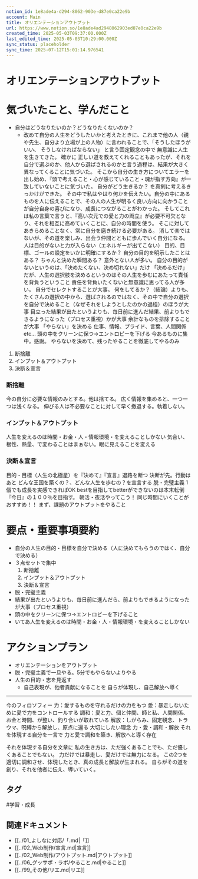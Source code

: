 ```yaml
---
notion_id: 1e8ade4a-d294-8062-903e-d87e0ca22e9b
account: Main
title: オリエンテーションアウトプット
url: https://www.notion.so/1e8ade4ad2948062903ed87e0ca22e9b
created_time: 2025-05-03T09:37:00.000Z
last_edited_time: 2025-05-03T10:29:00.000Z
sync_status: placeholder
sync_time: 2025-07-12T15:01:14.976541
---
```

# オリエンテーションアウトプット

# 気づいたこと、学んだこと
- 自分はどうなりたいのか？どうなりたくないのか？
  - 改めて自分の人生をどうしたいかと考えたときに、これまで他の人（親や先生、自分より立場が上の人物）に言われることで、「そうしたほうがいい、 そうしなければならない」 と言う固定観念の中で 無意識に人生を生きてきた。
確かに 正しい道を教えてくれることもあったが、それを自分で選ぶのか、他人から選ばされるのかと言う過程は、結果が大きく異なってくることに気づいた。
そこから自分の生き方についてエラーを出し始め、『頭で考えること・心が感じていること・魂が指す方向』が一致していないことに気づいた。
自分がどう生きるか？ を真剣に考えるきっかけができた。
その中で私はやはり何かを伝えたい。自分の中にあるものを人に伝えることで、その人の人生が明るく良い方向に向かうことが自分自身の喜びになり、成長につながることがわかった。
そしてこれは私の言葉で言うと、『高い次元での愛と力の両立』が必要不可欠となり、それを相互に高めていくことに、自分の時間を使う。
そこに対してあきらめることなく、常に自分を磨き続ける必要がある。 
消して楽ではないが、その道を楽しみ、出会う仲間とともに歩んでいく自分になる。
人は目的がないと力が入らない（エネルギーが出てこない）
目的、目標、ゴールの設定をいかに明確にするか？
自分の目的を明示したことはある？
ちゃんと決めた瞬間ある？
意外とない人が多い。
自分の目的がないというのは、「決めたくない、決め切れない」だけ
「決めるだけ」だが、人生の選択肢を決めるというのはその人生を歩むにあたって責任を背負うということ
責任を背負いたくないと無意識に思ってる人が多い。
自分でセレクトすることが大事。
何をしてるか？（結論）よりも、たくさんの選択の中から、選ばされるのではなく、その中で自分の選択を自分で決めること（なぜそれをしようとしたのかの過程）のほうが大事
目立った結果が出たというよりも、毎日前に進んだ結果、前よりもできるようになった（プロセス重視）かが大事
余計なものを排除することが大事
「やらない」を決める
仕事、情報、プライド、言葉、人間関係etc…
頭の中をクリーンに保つ→エントロピーを下げる
今あるものに集中。感謝。
やらないを決めて、残ったやることを徹底してやるのみ
1. 断捨離
1. インプット＆アウトプット
1. 決断＆宣言
### 断捨離
今の自分に必要な情報のみとする。他は捨てる。
広く情報を集めると、一つ一つは浅くなる。
伸びる人は不必要なことに対して早く撤退する。執着しない。
### インプット＆アウトプット
人生を変えるのは時間・お金・人・情報環境・を変えることしかない
気合い、根性、熱量、で変わることはまぁない。眼に見えることを変える
### 決断＆宣言
目的・目標（人生の北極星）を『決めて』『宣言』退路を断つ
決断が先。行動はあと
どんな王国を築くの？、どんな人生を歩むの？を宣言する
脱・完璧主義
1個でも成長を実感できればOK
bestを目指してbetterができないのは本末転倒
『今日』の１００％を目指す。
朝活・夜活やってこう！
同じ時間にいくことがおすすめ！！
まず、課題のアウトプットをやること
# 要点・重要事項要約
- 自分の人生の目的・目標を自分で決める（人に決めてもらうのではく、自分で決める）
- ３点セットで集中
  1. 断捨離
  1. インプット＆アウトプット
  1. 決断＆宣言
- 脱・完璧主義
- 結果が出たというよりも、毎日前に進んだら、前よりもできるようになったが大事（プロセス重視）
- 頭の中をクリーンに保つ→エントロピーを下げること
-  いてあ人生を変えるのは時間・お金・人・情報環境・を変えることしかない
# アクションプラン
- オリエンテーションをアウトプット
- 脱・完璧主義で一旦やる。5分でもやらないよりやる
- 人生の目的・志を見返す
  -  自己表現が、他者貢献になることを 自らが体現し、自己解放へ導く
---
今のフィロソフィー
力：愛するものを守れるだけの力をもつ
愛：暴走しないために愛で力をコントロールする
調和：愛と力、個と仲間、師と私、人間関係、お金と時間、が整い、釣り合いが取れている
解放：しがらみ、固定観念、トラウマ、呪縛から解放し、原点に還る
大切にしたい理念
  力・愛・調和・解放
それを体現する自分を一言で
  力と愛で調和を築き、解放へと導く存在
  
それを体現する自分を文章に
  私の生き方は、ただ強くあることでも、ただ優しくあることでもない。
力だけでは暴走し、愛だけでは無力になる。
この2つを適切に調和させ、体現したとき、真の成長と解放が生まれる。
自らがその道を創り、それを他者に伝え、導いていく。

## タグ

#学習・成長 

## 関連ドキュメント

- [[../01_よしなに対応/「.md|「]]
- [[../02_Web制作/宣言.md|宣言]]
- [[../02_Web制作/アウトプット.md|アウトプット]]
- [[../06_グッサポ・ラボ/やること.md|やること]]
- [[../99_その他/リエ.md|リエ]]
